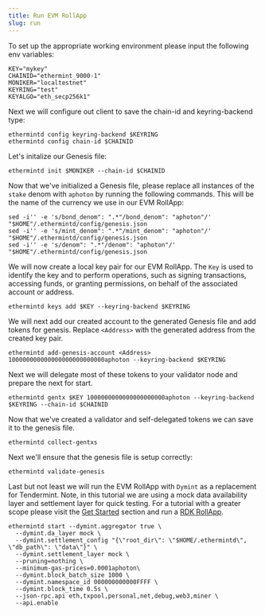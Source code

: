 ```yaml
---
title: Run EVM RollApp
slug: run
---
```


To set up the appropriate working environment please input the following env variables:

```
KEY="mykey"
CHAINID="ethermint_9000-1"
MONIKER="localtestnet"
KEYRING="test"
KEYALGO="eth_secp256k1"
```

Next we will configure out client to save the chain-id and keyring-backend type:

```
ethermintd config keyring-backend $KEYRING
ethermintd config chain-id $CHAINID
```

Let's initalize our Genesis file:

```
ethermintd init $MONIKER --chain-id $CHAINID
```

Now that we've initialized a Genesis file, please replace all instances of the `stake` denom with `aphoton` by running the following commands. This will be the name of the currency we use in our EVM RollApp:

```
sed -i'' -e 's/bond_denom": ".*"/bond_denom": "aphoton"/' "$HOME"/.ethermintd/config/genesis.json
sed -i'' -e 's/mint_denom": ".*"/mint_denom": "aphoton"/' "$HOME"/.ethermintd/config/genesis.json
sed -i'' -e 's/denom": ".*"/denom": "aphoton"/' "$HOME"/.ethermintd/config/genesis.json
```

We will now create a local key pair for our EVM RollApp. The `Key` is used to identify the key and to perform operations, such as signing transactions, accessing funds, or granting permissions, on behalf of the associated account or address.

```
ethermintd keys add $KEY --keyring-backend $KEYRING
```

We will next add our created account to the generated Genesis file and add tokens for genesis. Replace `<Address>` with the generated address from the created key pair.

```
ethermintd add-genesis-account <Address> 100000000000000000000000000aphoton --keyring-backend $KEYRING
```

Next we will delegate most of these tokens to your validator node and prepare the next for start.

```
ethermintd gentx $KEY 1000000000000000000000aphoton --keyring-backend $KEYRING --chain-id $CHAINID
```

Now that we've created a validator and self-delegated tokens we can save it to the genesis file.

```
ethermintd collect-gentxs
```

Next we'll ensure that the genesis file is setup correctly:

```
ethermintd validate-genesis
```

Last but not least we will run the EVM RollApp with `Dymint` as a replacement for Tendermint. Note, in this tutorial we are using a mock data availability layer and settlement layer for quick testing. For a tutorial with a greater scope please visit the [Get Started](/docs/develop/get-started/setup.mdx) section and run a [RDK RollApp](/docs/develop/build/rdk/start.md).

```
ethermintd start --dymint.aggregator true \
  --dymint.da_layer mock \
  --dymint.settlement_config "{\"root_dir\": \"$HOME/.ethermintd\", \"db_path\": \"data\"}" \
  --dymint.settlement_layer mock \
  --pruning=nothing \
  --minimum-gas-prices=0.0001aphoton\
  --dymint.block_batch_size 1000 \
  --dymint.namespace_id 000000000000FFFF \
  --dymint.block_time 0.5s \
  --json-rpc.api eth,txpool,personal,net,debug,web3,miner \
  --api.enable
```
